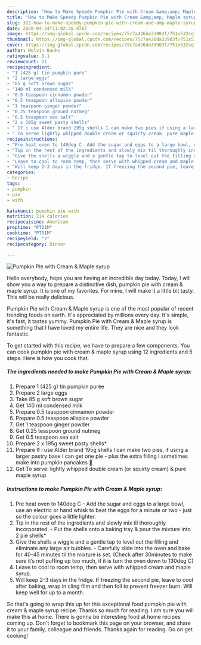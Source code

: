 ```yaml
---
description: "How to Make Speedy Pumpkin Pie with Cream &amp;amp; Maple syrup"
title: "How to Make Speedy Pumpkin Pie with Cream &amp;amp; Maple syrup"
slug: 322-how-to-make-speedy-pumpkin-pie-with-cream-and-amp-maple-syrup
date: 2020-04-24T11:02:20.976Z
image: https://img-global.cpcdn.com/recipes/75c7a426da33983f/751x532cq70/pumpkin-pie-with-cream-maple-syrup-recipe-main-photo.jpg
thumbnail: https://img-global.cpcdn.com/recipes/75c7a426da33983f/751x532cq70/pumpkin-pie-with-cream-maple-syrup-recipe-main-photo.jpg
cover: https://img-global.cpcdn.com/recipes/75c7a426da33983f/751x532cq70/pumpkin-pie-with-cream-maple-syrup-recipe-main-photo.jpg
author: Melvin Banks
ratingvalue: 3.1
reviewcount: 11
recipeingredient:
- "1 (425 g) tin pumpkin pure"
- "2 large eggs"
- "85 g soft brown sugar"
- "140 ml condensed milk"
- "0.5 teaspoon cinnamon powder"
- "0.5 teaspoon allspice powder"
- "1 teaspoon ginger powder"
- "0.25 teaspoon ground nutmeg"
- "0.5 teaspoon sea salt"
- "2 x 195g sweet pasty shells"
- " If i use Alder brand 195g shells I can make two pies if using a larger pastry base I can get one pie  plus the extra filling I sometimes make into pumpkin pancakes "
- " To serve lightly whipped double cream or squirty cream  pure maple syrup"
recipeinstructions:
- "Pre heat oven to 140deg C  Add the sugar and eggs to a large bowl, use an electric or hand whisk to beat the eggs for a minute or two - just so the colour goes a little lighter."
- "Tip in the rest of the ingredients and slowly mix til thoroughly incorporated.  Put the shells onto a baking tray &amp; pour the mixture into 2 pie shells*"
- "Give the shells a wiggle and a gentle tap to level out the filling and eliminate any large air bubbles. Carefully slide into the oven and bake for 40-45 minutes til the mixture is set. (Check after 30minutes to make sure it’s not puffing up too much, if it is turn the oven down to 130deg C)"
- "Leave to cool to room temp, then serve with whipped cream and maple syrup."
- "Will keep 2-3 days in the fridge. If freezing the second pie, leave to cool after baking, wrap in cling film and then foil to prevent freezer burn. Will keep well for up to a month."
categories:
- Recipe
tags:
- pumpkin
- pie
- with

katakunci: pumpkin pie with 
nutrition: 214 calories
recipecuisine: American
preptime: "PT21M"
cooktime: "PT51M"
recipeyield: "2"
recipecategory: Dinner

---
```



![Pumpkin Pie with Cream &amp; Maple syrup](https://img-global.cpcdn.com/recipes/75c7a426da33983f/751x532cq70/pumpkin-pie-with-cream-maple-syrup-recipe-main-photo.jpg)

Hello everybody, hope you are having an incredible day today. Today, I will show you a way to prepare a distinctive dish, pumpkin pie with cream &amp; maple syrup. It is one of my favorites. For mine, I will make it a little bit tasty. This will be really delicious.

Pumpkin Pie with Cream &amp; Maple syrup is one of the most popular of recent trending foods on earth. It's appreciated by millions every day. It's simple, it's fast, it tastes yummy. Pumpkin Pie with Cream &amp; Maple syrup is something that I have loved my entire life. They are nice and they look fantastic.




To get started with this recipe, we have to prepare a few components. You can cook pumpkin pie with cream &amp; maple syrup using 12 ingredients and 5 steps. Here is how you cook that.

<!--inarticleads1-->

##### The ingredients needed to make Pumpkin Pie with Cream &amp; Maple syrup:

1. Prepare 1 (425 g) tin pumpkin purée
1. Prepare 2 large eggs
1. Take 85 g soft brown sugar
1. Get 140 ml condensed milk
1. Prepare 0.5 teaspoon cinnamon powder
1. Prepare 0.5 teaspoon allspice powder
1. Get 1 teaspoon ginger powder
1. Get 0.25 teaspoon ground nutmeg
1. Get 0.5 teaspoon sea salt
1. Prepare 2 x 195g sweet pasty shells*
1. Prepare  If i use Alder brand 195g shells I can make two pies, if using a larger pastry base I can get one pie - plus the extra filling I sometimes make into pumpkin pancakes 🥞
1. Get  To serve: lightly whipped double cream (or squirty cream) &amp; pure maple syrup




<!--inarticleads2-->

##### Instructions to make Pumpkin Pie with Cream &amp; Maple syrup:

1. Pre heat oven to 140deg C  - Add the sugar and eggs to a large bowl, use an electric or hand whisk to beat the eggs for a minute or two - just so the colour goes a little lighter.
1. Tip in the rest of the ingredients and slowly mix til thoroughly incorporated.  - Put the shells onto a baking tray &amp; pour the mixture into 2 pie shells*
1. Give the shells a wiggle and a gentle tap to level out the filling and eliminate any large air bubbles. - Carefully slide into the oven and bake for 40-45 minutes til the mixture is set. (Check after 30minutes to make sure it’s not puffing up too much, if it is turn the oven down to 130deg C)
1. Leave to cool to room temp, then serve with whipped cream and maple syrup.
1. Will keep 2-3 days in the fridge. If freezing the second pie, leave to cool after baking, wrap in cling film and then foil to prevent freezer burn. Will keep well for up to a month.




So that's going to wrap this up for this exceptional food pumpkin pie with cream &amp; maple syrup recipe. Thanks so much for reading. I am sure you will make this at home. There is gonna be interesting food at home recipes coming up. Don't forget to bookmark this page on your browser, and share it to your family, colleague and friends. Thanks again for reading. Go on get cooking!
